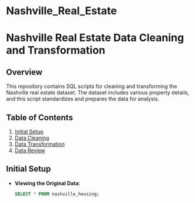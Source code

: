 # Nashville_Real_Estate

# Nashville Real Estate Data Cleaning and Transformation

## Overview
This repository contains SQL scripts for cleaning and transforming the Nashville real estate dataset. The dataset includes various property details, and this script standardizes and prepares the data for analysis.

## Table of Contents
1. [Initial Setup](#initial-setup)
2. [Data Cleaning](#data-cleaning)
3. [Data Transformation](#data-transformation)
4. [Data Review](#data-review)

## Initial Setup
- **Viewing the Original Data**:
  ```sql
  SELECT * FROM nashville_housing;
